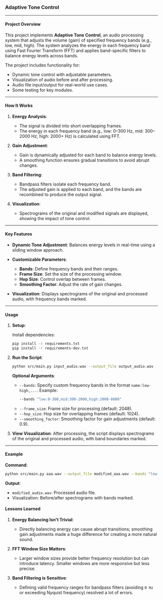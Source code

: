 ### Adaptive Tone Control

---

#### **Project Overview**

This project implements **Adaptive Tone Control**, an audio processing system that adjusts the volume (gain) of specified frequency bands (e.g., low, mid, high). The system analyzes the energy in each frequency band using Fast Fourier Transform (FFT) and applies band-specific filters to balance energy levels across bands.

The project includes functionality for:
- Dynamic tone control with adjustable parameters.
- Visualization of audio before and after processing.
- Audio file input/output for real-world use cases.
- Some testing for key modules.

---

#### **How It Works**

1. **Energy Analysis**:
   - The signal is divided into short overlapping frames.
   - The energy in each frequency band (e.g., low: 0–300 Hz, mid: 300–2000 Hz, high: 2000+ Hz) is calculated using FFT.

2. **Gain Adjustment**:
   - Gain is dynamically adjusted for each band to balance energy levels.
   - A smoothing function ensures gradual transitions to avoid abrupt changes.

3. **Band Filtering**:
   - Bandpass filters isolate each frequency band.
   - The adjusted gain is applied to each band, and the bands are recombined to produce the output signal.

4. **Visualization**:
   - Spectrograms of the original and modified signals are displayed, showing the impact of tone control.

---

#### **Key Features**

- **Dynamic Tone Adjustment**:
  Balances energy levels in real-time using a sliding window approach.

- **Customizable Parameters**:
  - **Bands**: Define frequency bands and their ranges.
  - **Frame Size**: Set the size of the processing window.
  - **Hop Size**: Control overlap between frames.
  - **Smoothing Factor**: Adjust the rate of gain changes.

- **Visualization**:
  Displays spectrograms of the original and processed audio, with frequency bands marked.

---

#### **Usage**

1. **Setup**:

   Install dependencies:
   ```bash
   pip install -r requirements.txt
   pip install -r requirements-dev.txt
   ```

2. **Run the Script**:

   ```bash
   python src/main.py input_audio.wav --output_file output_audio.wav
   ```

   **Optional Arguments**:
   - `--bands`: Specify custom frequency bands in the format `name:low-high,...`.
     Example:
     ```bash
     --bands "low:0-300,mid:300-2000,high:2000-8000"
     ```
   - `--frame_size`: Frame size for processing (default: 2048).
   - `--hop_size`: Hop size for overlapping frames (default: 1024).
   - `--smoothing_factor`: Smoothing factor for gain adjustments (default: 0.9).

3. **View Visualization**:
   After processing, the script displays spectrograms of the original and processed audio, with band boundaries marked.

---

#### **Example**

**Command**:
```bash
python src/main.py aaa.wav --output_file modified_aaa.wav --bands "low:0-300,mid:300-2000,high:2000-8000" --frame_size 1024 --hop_size 512 --smoothing_factor 0.8
```

**Output**:
- `modified_audio.wav`: Processed audio file.
- Visualization: Before/after spectrograms with bands marked.

#### **Lessons Learned**

1. **Energy Balancing Isn't Trivial**:
   - Directly balancing energy can cause abrupt transitions; smoothing gain adjustments made a huge difference for creating a more natural sound.

2. **FFT Window Size Matters**:
   - Larger window sizes provide better frequency resolution but can introduce latency. Smaller windows are more responsive but less precise.

3. **Band Filtering is Sensitive**:
   - Defining valid frequency ranges for bandpass filters (avoiding `0 Hz` or exceeding Nyquist frequency) resolved a lot of errors.
